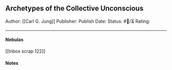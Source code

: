 ## Archetypes of the Collective Unconscious

Author: [[Carl G. Jung]]
Publisher:
Publish Date:
Status: #💫/⏳ 
Rating:

___

#### Nebulas

[[Inbox scrap 122]]

#### Notes

